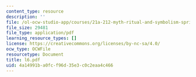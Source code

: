 ```yaml
---
content_type: resource
description: ''
file: /ol-ocw-studio-app/courses/21a-212-myth-ritual-and-symbolism-spring-2004/4a14991ba0fcf96d35e3c0c2eaa4c466_l6.pdf
file_size: 29481
file_type: application/pdf
learning_resource_types: []
license: https://creativecommons.org/licenses/by-nc-sa/4.0/
ocw_type: OCWFile
resourcetype: Document
title: l6.pdf
uid: 4a14991b-a0fc-f96d-35e3-c0c2eaa4c466
---
```

